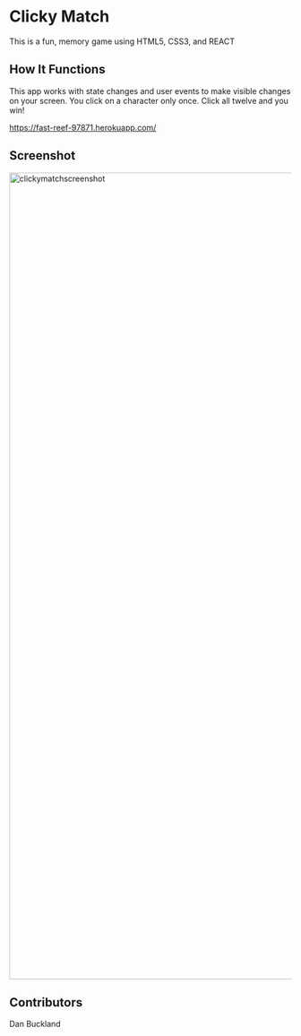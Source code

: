 
# Clicky Match 

This is a fun, memory game using HTML5, CSS3, and REACT


## How It Functions

This app works with state changes and user events to make visible changes on your screen. You click on a character only once. Click all twelve and you win!


https://fast-reef-97871.herokuapp.com/

## Screenshot

<img width="1440" alt="clickymatchscreenshot" src="https://user-images.githubusercontent.com/36943035/50048094-83065900-0091-11e9-8fe6-8af55613d638.png">


## Contributors

Dan Buckland